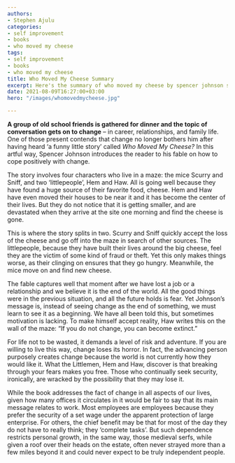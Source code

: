 ```yaml
---
authors:
- Stephen Ajulu
categories:
- self improvement
- books
- who moved my cheese
tags:
- self improvement
- books
- who moved my cheese
title: Who Moved My Cheese Summary
excerpt: Here's the summary of who moved my cheese by spencer johnson spencer
date: 2021-08-09T16:27:00+03:00
hero: "/images/whomovedmycheese.jpg"

---
```

**A group of old school friends is gathered for dinner and the topic of conversation gets on to change** – in career, relationships, and family life. One of those present contends that change no longer bothers him after having heard ‘a funny little story’ called _Who Moved My Cheese?_ In this artful way, Spencer Johnson introduces the reader to his fable on how to cope positively with change.

The story involves four characters who live in a maze: the mice Scurry and Sniff, and two ‘littlepeople’, Hem and Haw. All is going well because they have found a huge source of their favorite food, cheese. Hem and Haw have even moved their houses to be near it and it has become the center of their lives. But they do not notice that it is getting smaller, and are devastated when they arrive at the site one morning and find the cheese is gone.

This is where the story splits in two. Scurry and Sniff quickly accept the loss of the cheese and go off into the maze in search of other sources. The littlepeople, because they have built their lives around the big cheese, feel they are the victim of some kind of fraud or theft. Yet this only makes things worse, as their clinging on ensures that they go hungry. Meanwhile, the mice move on and find new cheese.

The fable captures well that moment after we have lost a job or a relationship and we believe it is the end of the world. All the good things were in the previous situation, and all the future holds is fear. Yet Johnson’s message is, instead of seeing change as the end of something, we must learn to see it as a beginning. We have all been told this, but sometimes motivation is lacking. To make himself accept reality, Haw writes this on the wall of the maze: “If you do not change, you can become extinct.”

For life not to be wasted, it demands a level of risk and adventure. If you are willing to live this way, change loses its horror. In fact, the advancing person purposely creates change because the world is not currently how they would like it. What the Littlemen, Hem and Haw, discover is that breaking through your fears makes you free. Those who continually seek security, ironically, are wracked by the possibility that they may lose it.

While the book addresses the fact of change in all aspects of our lives, given how many offices it circulates in it would be fair to say that its main message relates to work. Most employees are employees because they prefer the security of a set wage under the apparent protection of large enterprise. For others, the chief benefit may be that for most of the day they do not have to really think; they ‘complete tasks’. But such dependence restricts personal growth, in the same way, those medieval serfs, while given a roof over their heads on the estate, often never strayed more than a few miles beyond it and could never expect to be truly independent people.

